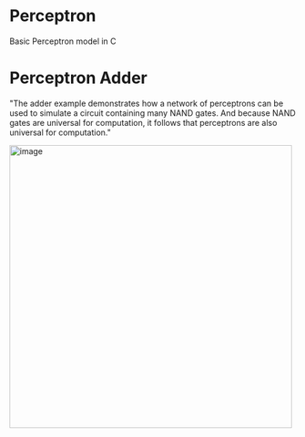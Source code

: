 # Perceptron
Basic Perceptron model in C

# Perceptron Adder
"The adder example demonstrates how a network of perceptrons can be used to simulate a circuit containing many NAND gates. And because NAND gates are universal for computation, it follows that perceptrons are also universal for computation."

<img width="496" alt="image" src="https://github.com/kevin-chau/perceptron/assets/6045301/5d116505-d8f9-42a5-911c-15b90d64278e">

